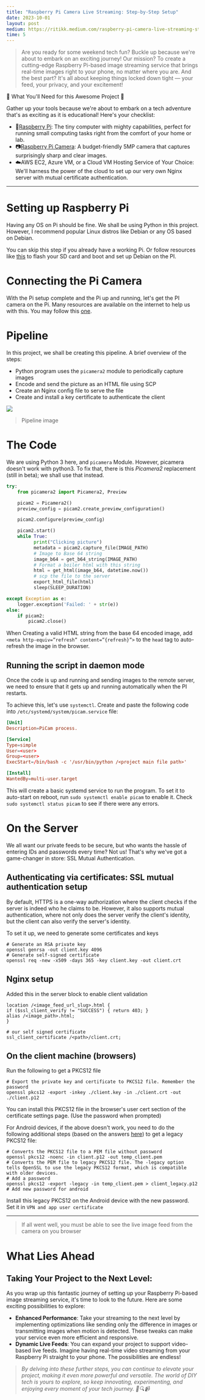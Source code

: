 ```yaml
---
title: "Raspberry Pi Camera Live Streaming: Step-by-Step Setup"
date: 2023-10-01
layout: post
medium: https://ritikk.medium.com/raspberry-pi-camera-live-streaming-step-by-step-setup-4476f5185847
time: 5
---
```

> Are you ready for some weekend tech fun? Buckle up because we're about to embark on an exciting journey! Our mission? To create a cutting-edge Raspberry Pi-based image streaming service that brings real-time images right to your phone, no matter where you are. And the best part? It's all about keeping things locked down tight — your feed, your privacy, and your excitement!

🔧 What You'll Need for this Awesome Project 🔧

Gather up your tools because we're about to embark on a tech adventure that's as exciting as it is educational! Here's your checklist:

- 🍇[Raspberry Pi](https://amzn.to/3RGIlPn): The tiny computer with mighty capabilities, perfect for running small computing tasks right from the comfort of your home or lab.
- 📷[Raspberry Pi Camera](https://amzn.to/3tcUAsX): A budget-friendly 5MP camera that captures surprisingly sharp and clear images.
- ☁️AWS EC2, Azure VM, or a Cloud VM Hosting Service of Your Choice: We'll harness the power of the cloud to set up our very own Nginx server with mutual certificate authentication.

---

# Setting up Raspberry Pi
Having any OS on Pi should be fine. We shall be using Python in this project. However, I recommend popular Linux distros like Debian or any OS based on Debian.

You can skip this step if you already have a working Pi. Or follow resources like [this](https://raspberrytips.com/install-debian-on-raspberry-pi/) to flash your SD card and boot and set up Debian on the PI.

# Connecting the Pi Camera
With the Pi setup complete and the Pi up and running, let's get the PI camera on the Pi. Many resources are available on the internet to help us with this. You may follow this [one](https://raspberrytips.com/install-camera-raspberry-pi/).

# Pipeline
In this project, we shall be creating this pipeline. A brief overview of the steps:
- Python program uses the `picamera2` module to periodically capture images
- Encode and send the picture as an HTML file using SCP
- Create an Nginx config file to serve the file
- Create and install a key certificate to authenticate the client

![](https://miro.medium.com/v2/resize:fit:1100/format:webp/1*mhHbZVLoaL4oJraUVR1sbg.jpeg)
> Pipeline image
<!--break-->

# The Code
We are using Python 3 here, and `picamera` Module. However, picamera doesn't work with python3. To fix that, there is this _Picamera2_ replacement (still in beta); we shall use that instead.

```python
try:
    from picamera2 import Picamera2, Preview

    picam2 = Picamera2()
    preview_config = picam2.create_preview_configuration()

    picam2.configure(preview_config)

    picam2.start()
    while True:
          print("Clicking picture")
          metadata = picam2.capture_file(IMAGE_PATH)
          # Image to Base 64 string
          image_b64 = get_b64_string(IMAGE_PATH)
          # Format a boiler html with this string
          html = get_html(image_b64, datetime.now())
          # scp the file to the server
          export_html_file(html)
          sleep(SLEEP_DURATION)

except Exception as e:
    logger.exception('Failed: ' + str(e))
else:
    if picam2:
        picam2.close()
```
When Creating a valid HTML string from the base 64 encoded image, add `<meta http-equiv=”refresh” content=”{refresh}”>` to the `head` tag to auto-refresh the image in the browser.

## Running the script in daemon mode
Once the code is up and running and sending images to the remote server, we need to ensure that it gets up and running automatically when the PI restarts.

To achieve this, let's use `systemctl`. Create and paste the following code into `/etc/systemd/system/picam.service` file:

```toml
[Unit]
Description=PiCam process.

[Service]
Type=simple
User=<user>
Group=<user>
ExecStart=/bin/bash -c '/usr/bin/python /<project main file path>'

[Install]
WantedBy=multi-user.target
```

This will create a basic systemd service to run the program. To set it to auto-start on reboot, run `sudo systemctl enable picam` to enable it. Check `sudo systemctl status picam` to see if there were any errors.

# On the Server
We all want our private feeds to be secure, but who wants the hassle of entering IDs and passwords every time? Not us! That's why we've got a game-changer in store: SSL Mutual Authentication.

## Authenticating via certificates: SSL mutual authentication setup
By default, HTTPS is a one-way authorization where the client checks if the server is indeed who he claims to be. However, it also supports mutual authentication, where not only does the server verify the client's identity, but the client can also verify the server's identity.

To set it up, we need to generate some certificates and keys

```shell
# Generate an RSA private key
openssl genrsa -out client.key 4096
# Generate self-signed certificate
openssl req -new -x509 -days 365 -key client.key -out client.crt
```

## Nginx setup
Added this in the server block to enable client validation

```
location /<image_feed_url_slug>.html {
if ($ssl_client_verify != "SUCCESS") { return 403; }
alias /<image_path>.html;
}

# our self signed certificate
ssl_client_certificate /<path>/client.crt;
```

## On the client machine (browsers)
Run the following to get a PKCS12 file

```shell
# Export the private key and certificate to PKCS12 file. Remember the password
openssl pkcs12 -export -inkey ./client.key -in ./client.crt -out ./client.p12
```

You can install this PKCS12 file in the browser's user cert section of the certificate settings page. (Use the password when prompted)

For Android devices, if the above doesn't work, you need to do the following additional steps (based on the answers [here](https://stackoverflow.com/questions/71872900/installing-pcks12-certificate-in-android-wrong-password-bug)) to get a legacy PKCS12 file:
```shell
# Converts the PKCS12 file to a PEM file without password
openssl pkcs12 -noenc -in client.p12 -out temp_client.pem
# Converts the PEM file to legacy PKCS12 file. The -legacy option tells OpenSSL to use the legacy PKCS12 format, which is compatible with older devices.
# Add a password
openssl pkcs12 -export -legacy -in temp_client.pem > client_legacy.p12 # Add new password for android
```

Install this legacy PKCS12 on the Android device with the new password. Set it in `VPN and app user certificate`

---

> If all went well, you must be able to see the live image feed from the camera on you browser

# What Lies Ahead
## Taking Your Project to the Next Level:
As you wrap up this fantastic journey of setting up your Raspberry Pi-based image streaming service, it's time to look to the future. Here are some exciting possibilities to explore:
- **Enhanced Performance**: Take your streaming to the next level by implementing optimizations like sending only the difference in images or transmitting images when motion is detected. These tweaks can make your service even more efficient and responsive.
- **Dynamic Live Feeds**: You can expand your project to support video-based live feeds. Imagine having real-time video streaming from your Raspberry Pi straight to your phone. The possibilities are endless!

> _By delving into these further steps, you can continue to elevate your project, making it even more powerful and versatile. The world of DIY tech is yours to explore, so keep innovating, experimenting, and enjoying every moment of your tech journey. 🚀🔍📹_
